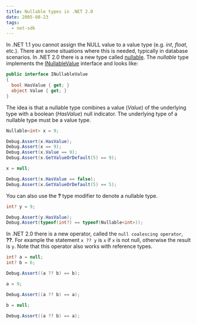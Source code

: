 ```yaml
---
title: Nullable types in .NET 2.0
date: 2005-08-23
tags: 
  - net-sdk
---
```


In .NET 1.1 you cannot assign the NULL value to a value type (e.g. _int_, _float_, etc.). There are some situations where this is needed, typically in database scenarios. In .NET 2.0 there is a new type called [nullable](http://msdn.microsoft.com/vcsharp/2005/overview/language/nullabletypes/). The _nullable_ type implements the [INullableValue](http://winfx.msdn.microsoft.com/library/default.asp?url=/library/en-us/cpref/html/T_System_INullableValue.asp) interface and looks like:

```csharp
public interface INullableValue 
{ 
  bool HasValue { get; } 
  object Value { get; } 
} 
```

The idea is that a nullable type combines a value (_Value_) of the underlying type with a boolean (_HasValue_) null indicator. The underlying type of a nullable type must be a value type.

```csharp
Nullable<int> x = 9;

Debug.Assert(x.HasValue); 
Debug.Assert(x == 9); 
Debug.Assert(x.Value == 9); 
Debug.Assert(x.GetValueOrDefault(5) == 9);

x = null; 

Debug.Assert(x.HasValue == false); 
Debug.Assert(x.GetValueOrDefault(5) == 5);
```

You can also use the **?** type modifier to denote a nullable type.

```csharp
int? y = 9; 

Debug.Assert(y.HasValue); 
Debug.Assert(typeof(int?) == typeof(Nullable<int>)); 
```

In .NET 2.0 there is a new operator, called the `null coalescing operator`, **??**. For example the statement `x ?? y` is `x` if `x` is not null, otherwise the result is `y`. Note that this operator also works with reference types.

```csharp
int? a = null; 
int? b = 6; 

Debug.Assert((a ?? b) == b); 

a = 9; 

Debug.Assert((a ?? b) == a); 

b = null; 

Debug.Assert((a ?? b) == a);
```
